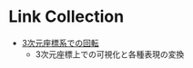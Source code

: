 # Link Collection

- [3次元座標系での回転](https://qiita.com/iwatake2222/items/6d12edb3c42b017c6586)
  - 3次元座標上での可視化と各種表現の変換
